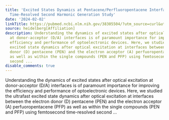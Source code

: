 ```yaml
---
title: 'Excited States Dynamics at Pentacene/Perfluoropentacene Interfaces: A Femtosecond
  Time-Resolved Second Harmonic Generation Study'
date: '2024-02-02'
linkTitle: https://pubmed.ncbi.nlm.nih.gov/38305504/?utm_source=curl&utm_medium=rss&utm_campaign=pubmed-2&utm_content=1FakS-2QOkCT8HsMOQP1bCRQ4YzyumYOmxmF0moLsQ3dFB1E9V&fc=20220326224207&ff=20240202170634&v=2.18.0
source: heidelberg[Affiliation]
description: Understanding the dynamics of excited states after optical excitation
  at donor-acceptor (D/A) interfaces is of paramount importance for improving the
  efficiency and performance of optoelectronic devices. Here, we studied the ultrafast
  excited state dynamics after optical excitation at interfaces between the electron
  donor (D) pentacene (PEN) and the electron acceptor (A) perfuoropentacene (PFP)
  as well as within the single compounds (PEN and PFP) using femtosecond time-resolved
  second ...
disable_comments: true
---
```

Understanding the dynamics of excited states after optical excitation at donor-acceptor (D/A) interfaces is of paramount importance for improving the efficiency and performance of optoelectronic devices. Here, we studied the ultrafast excited state dynamics after optical excitation at interfaces between the electron donor (D) pentacene (PEN) and the electron acceptor (A) perfuoropentacene (PFP) as well as within the single compounds (PEN and PFP) using femtosecond time-resolved second ...